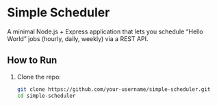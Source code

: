 # Simple Scheduler

A minimal Node.js + Express application that lets you schedule “Hello World” jobs (hourly, daily, weekly) via a REST API.  

## How to Run

1. Clone the repo:
   ```bash
   git clone https://github.com/your-username/simple-scheduler.git
   cd simple-scheduler
